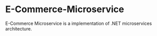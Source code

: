 # E-Commerce-Microservice
E-Commerce Microservice is a implementation of .NET microservices architecture.
